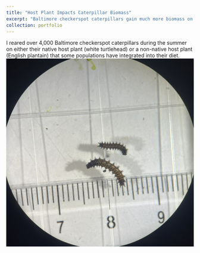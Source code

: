 ```yaml
---
title: "Host Plant Impacts Caterpillar Biomass"
excerpt: "Baltimore checkerspot caterpillars gain much more biomass on their native host plant compared to a non-native host plant.<br/><img src='/images/size_diff.jpg'>"
collection: portfolio
---
```


I reared over 4,000 Baltimore checkerspot caterpillars during the summer on either their native host plant (white turtlehead) or a non-native host plant (English plantain) that some populations have integrated into their diet.
<br/><img src='/images/size_diff.jpg'>
